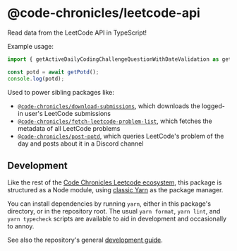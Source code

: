 # @code-chronicles/leetcode-api

Read data from the LeetCode API in TypeScript!

Example usage:

```ts
import { getActiveDailyCodingChallengeQuestionWithDateValidation as getPotd } from "@code-chronicles/leetcode-api";

const potd = await getPotd();
console.log(potd);
```

Used to power sibling packages like:

- [`@code-chronicles/download-submissions`](../download-submissions/), which downloads the logged-in user's LeetCode submissions
- [`@code-chronicles/fetch-leetcode-problem-list`](../fetch-leetcode-problem-list/), which fetches the metadata of all LeetCode problems
- [`@code-chronicles/post-potd`](../post-potd/), which queries LeetCode's problem of the day and posts about it in a Discord channel

## Development

Like the rest of the [Code Chronicles Leetcode ecosystem](../../), this package is structured as a Node module, using [classic Yarn](https://classic.yarnpkg.com/) as the package manager.

You can install dependencies by running `yarn`, either in this package's directory, or in the repository root. The usual `yarn format`, `yarn lint`, and `yarn typecheck` scripts are available to aid in development and occasionally to annoy.

See also the repository's general [development guide](../../DEVELOPMENT.md).
